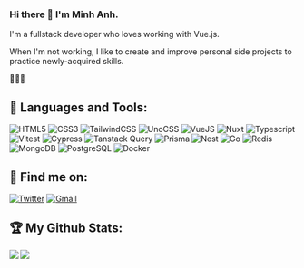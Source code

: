 ### Hi there 👋 I'm Minh Anh.
I'm a fullstack developer who loves working with Vue.js.

When I'm not working, I like to create and improve personal side projects to practice newly-acquired skills.  

🤔🌱😄

## 🔨 Languages and Tools:

![HTML5](https://img.shields.io/badge/html5-090909?style=for-the-badge&logo=html5&logoColor=e34f26)
![CSS3](https://img.shields.io/badge/css3-090909?style=for-the-badge&logo=css3&logoColor=27A0D9)
![TailwindCSS](https://img.shields.io/badge/-TailwindCSS-090909?style=for-the-badge&logo=tailwindcss&logoColor=27A0D9)
![UnoCSS](https://img.shields.io/badge/UnoCSS-090909?style=for-the-badge&logo=unocss&logoColor=CCCCCC)
![VueJS](https://img.shields.io/badge/vue-090909?style=for-the-badge&logo=vue.js&logoColor=42B883)
![Nuxt](https://img.shields.io/badge/nuxt-090909?style=for-the-badge&logo=nuxt&logoColor=42B883)
![Typescript](https://img.shields.io/badge/typescript-090909?style=for-the-badge&logo=typescript&logoColor=3178C6)
![Vitest](https://img.shields.io/badge/vitest-090909?style=for-the-badge&logo=vitest&logoColor=6E9F18)
![Cypress](https://img.shields.io/badge/cypress-090909?style=for-the-badge&logo=cypress&logoColor=fff)
![Tanstack Query](https://img.shields.io/badge/tanstack%20query-090909?style=for-the-badge&logo=React%20Query&logoColor=FF4154)
![Prisma](https://img.shields.io/badge/prisma-090909?style=for-the-badge&logo=prisma&logoColor=fff)
![Nest](https://img.shields.io/badge/nest-090909?style=for-the-badge&logo=nestjs&logoColor=E0234E)
![Go](https://img.shields.io/badge/go-090909?style=for-the-badge&logo=go&logoColor=79D4FD)
![Redis](https://img.shields.io/badge/redis-090909?style=for-the-badge&logo=redis&logoColor=DC382C)
![MongoDB](https://img.shields.io/badge/mongodb-090909?style=for-the-badge&logo=mongodb&logoColor=47A248)
![PostgreSQL](https://img.shields.io/badge/postgresql-090909?style=for-the-badge&logo=postgresql&logoColor=4169E1)
![Docker](https://img.shields.io/badge/docker-090909?style=for-the-badge&logo=docker&logoColor=27A0D9)

## 📧 Find me on:
<!-- [![LinkedIn](https://img.shields.io/badge/linkedin-090909?style=for-the-badge&logo=linkedin&logoColor=0A66C2)](https://www.linkedin.com/in/anhnm896) -->
[![Twitter](https://img.shields.io/badge/twitter-090909?style=for-the-badge&logo=twitter&logoColor=1DA1F2)](https://twitter.com/anhnm896)
[![Gmail](https://img.shields.io/badge/gmail-090909?style=for-the-badge&logo=gmail&logoColor=EA4335)](mailto:anhnm896@gmail.com)

## 🏆 My Github Stats:

<!--
![GitHub stats](https://readme-stats-cfgj2cxdy.vercel.app/api?username=CharalambosIoannou&count_private=true&show_icons=true&theme=tokyonight)
![Top Langs](https://readme-stats-cfgj2cxdy.vercel.app/api/top-langs/?username=CharalambosIoannou&hide=php&theme=tokyonight)
-->
<div>
<a href="https://github-readme-stats.vercel.app/api?username=anhnm96&theme=tokyonight">
  <img  align="left" src="https://github-readme-stats.vercel.app/api?username=anhnm96&count_private=true&show_icons=true&theme=tokyonight&rank_icon=github" />
</a>
<a href="https://github-readme-stats.vercel.app/api/top-langs/?username=anhnm96&theme=tokyonight">
  <img align="left" src="https://github-readme-stats.vercel.app/api/top-langs/?username=anhnm96&theme=tokyonight&layout=compact" />
</a>
</div>

<!--
**anhnm96/anhnm96** is a ✨ _special_ ✨ repository because its `README.md` (this file) appears on your GitHub profile.
I'm still working on solidifying my understanding of Nuxt, and plan to follow that up with learning Go and building full-stack applications.
Here are some ideas to get you started:

- 🔭 I’m currently working on ...
- 🌱 I’m currently learning ...
- 👯 I’m looking to collaborate on ...
- 🤔 I’m looking for help with ...
- 💬 Ask me about ...
- 📫 How to reach me: ...
- 😄 Pronouns: ...
- ⚡ Fun fact: ...
-->
